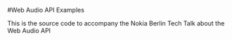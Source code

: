 #Web Audio API Examples

This is the source code to accompany the Nokia Berlin Tech Talk about the Web Audio API